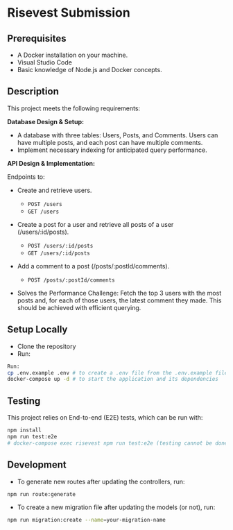 # Risevest Submission

## Prerequisites

- A Docker installation on your machine.
- Visual Studio Code
- Basic knowledge of Node.js and Docker concepts.

## Description

This project meets the following requirements:

**Database Design & Setup:**

- A database with three tables: Users, Posts, and Comments. Users can have multiple posts, and each post can have multiple comments.
- Implement necessary indexing for anticipated query performance.

**API Design & Implementation:**

Endpoints to:

- Create and retrieve users.

  - `POST /users`
  - `GET /users`

- Create a post for a user and retrieve all posts of a user (/users/:id/posts).

  - `POST /users/:id/posts`
  - `GET /users/:id/posts`

- Add a comment to a post (/posts/:postId/comments).

  - `POST /posts/:postId/comments`

- Solves the Performance Challenge: Fetch the top 3 users with the most posts and, for each of those users, the latest comment they made. This should be achieved with efficient querying.

## Setup Locally

- Clone the repository
- Run:

```bash
Run:
cp .env.example .env # to create a .env file from the .env.example file
docker-compose up -d # to start the application and its dependencies
```

## Testing

This project relies on End-to-end (E2E) tests, which can be run with:

```bash
npm install
npm run test:e2e
# docker-compose exec risevest npm run test:e2e (testing cannot be done in docker container successfully yet)
```

## Development

- To generate new routes after updating the controllers, run:

```bash
npm run route:generate
```

- To create a new migration file after updating the models (or not), run:

```bash
npm run migration:create --name=your-migration-name
```
